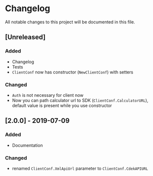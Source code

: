 # Changelog
All notable changes to this project will be documented in this file.

## [Unreleased]
### Added
- Changelog
- Tests
- `ClientConf` now has constructor (`NewClientConf`) with setters

### Changed
- `Auth` is not necessary for client now
- Now you can path calculator url to SDK (`ClientConf.CalculatorURL`), default value is present while you use constructor

## [2.0.0] - 2019-07-09
### Added
- Documentation

### Changed
- renamed `ClientConf.XmlApiUrl` parameter to `ClientConf.CdekAPIURL`
